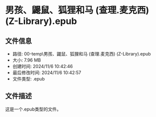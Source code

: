 ﻿# 男孩、鼹鼠、狐狸和马 (查理.麦克西) (Z-Library).epub

## 文件信息
- 路径: 00-temp\男孩、鼹鼠、狐狸和马 (查理.麦克西) (Z-Library).epub
- 大小: 7.96 MB
- 创建时间: 2024/11/6 10:42:46
- 最后修改时间: 2024/11/6 10:42:57
- 文件类型: .epub

## 文件描述
这是一个.epub类型的文件。


